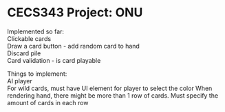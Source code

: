 # CECS343 Project: ONU

Implemented so far:  
Clickable cards  
Draw a card button - add random card to hand  
Discard pile  
Card validation - is card playable  

Things to implement:  
AI player  
For wild cards, must have UI element for player to select the color
When rendering hand, there might be more than 1 row of cards. Must specify the amount of cards in each row
